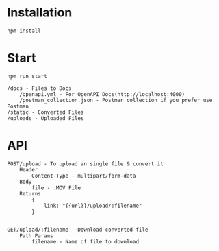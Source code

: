 # Installation

```
npm install
```

# Start

```
npm run start
```

    /docs - Files to Docs
        /openapi.yml - For OpenAPI Docs(http://localhost:4000)
        /postman_collection.json - Postman collection if you prefer use Postman
    /static - Converted Files
    /uploads - Uploaded Files
    

# API

    POST/upload - To upload an single file & convert it
        Header
            Content-Type - multipart/form-data
        Body
            file - .MOV File
        Returns 
            {
                link: "{{url}}/upload/:filename"
            }

    
    GET/upload/:filename - Download converted file
        Path Params
            filename - Name of file to download
